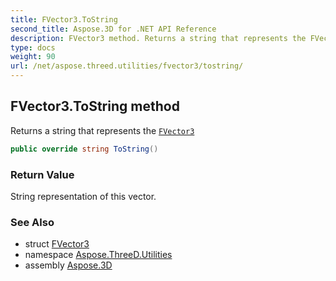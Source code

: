 ```yaml
---
title: FVector3.ToString
second_title: Aspose.3D for .NET API Reference
description: FVector3 method. Returns a string that represents the FVector3
type: docs
weight: 90
url: /net/aspose.threed.utilities/fvector3/tostring/
---
```

## FVector3.ToString method

Returns a string that represents the [`FVector3`](../)

```csharp
public override string ToString()
```

### Return Value

String representation of this vector.

### See Also

* struct [FVector3](../)
* namespace [Aspose.ThreeD.Utilities](../../fvector3/)
* assembly [Aspose.3D](../../../)


